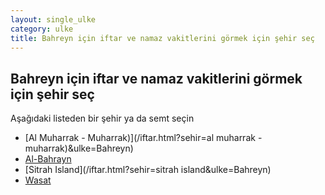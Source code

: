 ```yaml
---
layout: single_ulke
category: ulke
title: Bahreyn için iftar ve namaz vakitlerini görmek için şehir seç
---
```



## Bahreyn için iftar ve namaz vakitlerini görmek için şehir seç

Aşağıdaki listeden bir şehir ya da semt seçin


* [Al Muharrak - Muharrak)](/iftar.html?sehir=al muharrak - muharrak)&ulke=Bahreyn)
* [Al-Bahrayn](/iftar.html?sehir=al-bahrayn&ulke=Bahreyn)
* [Sitrah Island](/iftar.html?sehir=sitrah island&ulke=Bahreyn)
* [Wasat](/iftar.html?sehir=wasat&ulke=Bahreyn)
